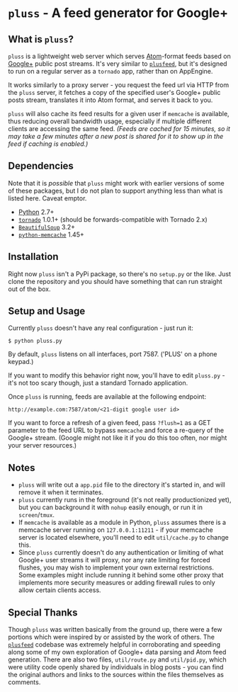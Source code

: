 `pluss` - A feed generator for Google+
======================================

What is `pluss`?
----------------

`pluss` is a lightweight web server which serves [Atom][6]-format feeds based on [Google+][5] public post streams. It's very similar to [`plusfeed`][7], but it's designed to run on a regular server as a `tornado` app, rather than on AppEngine.

It works similarly to a proxy server - you request the feed url via HTTP from the `pluss` server, it fetches a copy of the specified user's Google+ public posts stream, translates it into Atom format, and serves it back to you.

`pluss` will also cache its feed results for a given user if `memcache` is available, thus reducing overall bandwidth usage, especially if multiple different clients are accessing the same feed. *(Feeds are cached for 15 minutes, so it may take a few minutes after a new post is shared for it to show up in the feed if caching is enabled.)*

Dependencies
------------

Note that it is *possible* that `pluss` might work with earlier versions of some of these packages, but I do not plan to support anything less than what is listed here. Caveat emptor.

 - [Python][3] 2.7+
 - [`tornado`][1] 1.0.1+ (should be forwards-compatible with Tornado 2.x)
 - [`BeautifulSoup`][2] 3.2+
 - [`python-memcache`][4] 1.45+

Installation
------------

Right now `pluss` isn't a PyPi package, so there's no `setup.py` or the like. Just clone the repository and you should have something that can run straight out of the box.

Setup and Usage
---------------

Currently `pluss` doesn't have any real configuration - just run it:

    $ python pluss.py

By default, `pluss` listens on all interfaces, port 7587. ('PLUS' on a phone keypad.)

If you want to modify this behavior right now, you'll have to edit `pluss.py` - it's not too scary though, just a standard Tornado application.

Once `pluss` is running, feeds are available at the following endpoint:

    http://example.com:7587/atom/<21-digit google user id>

If you want to force a refresh of a given feed, pass `?flush=1` as a GET parameter to the feed URL to bypass `memcache` and force a re-query of the Google+ stream. (Google might not like it if you do this too often, nor might your server resources.)

Notes
-----

 - `pluss` will write out a `app.pid` file to the directory it's started in, and will remove it when it terminates.
 - `pluss` currently runs in the foreground (it's not really productionized yet), but you can background it with `nohup` easily enough, or run it in `screen`/`tmux`.
 - If `memcache` is available as a module in Python, `pluss` assumes there is a memcache server running on `127.0.0.1:11211` - if your memcache server is located elsewhere, you'll need to edit `util/cache.py` to change this.
 - Since `pluss` currently doesn't do any authentication or limiting of what Google+ user streams it will proxy, nor any rate limiting for forced flushes, you may wish to implement your own external restrictions. Some examples might include running it behind some other proxy that implements more security measures or adding firewall rules to only allow certain clients access.

Special Thanks
--------------

Though `pluss` was written basically from the ground up, there were a few portions which were inspired by or assisted by the work of others. The [`plusfeed`][7] codebase was extremely helpful in corroborating and speeding along some of my own exploration of Google+ data parsing and Atom feed generation. There are also two files, `util/route.py` and `util/pid.py`, which were utility code openly shared by individuals in blog posts - you can find the original authors and links to the sources within the files themselves as comments.

 [1]: http://www.tornadoweb.org/
 [2]: http://www.crummy.com/software/BeautifulSoup/
 [3]: http://python.org/
 [4]: http://www.tummy.com/Community/software/python-memcached/
 [5]: http://plus.google.com
 [6]: http://en.wikipedia.org/wiki/Atom_%28standard%29
 [7]: https://github.com/russellbeattie/plusfeed
